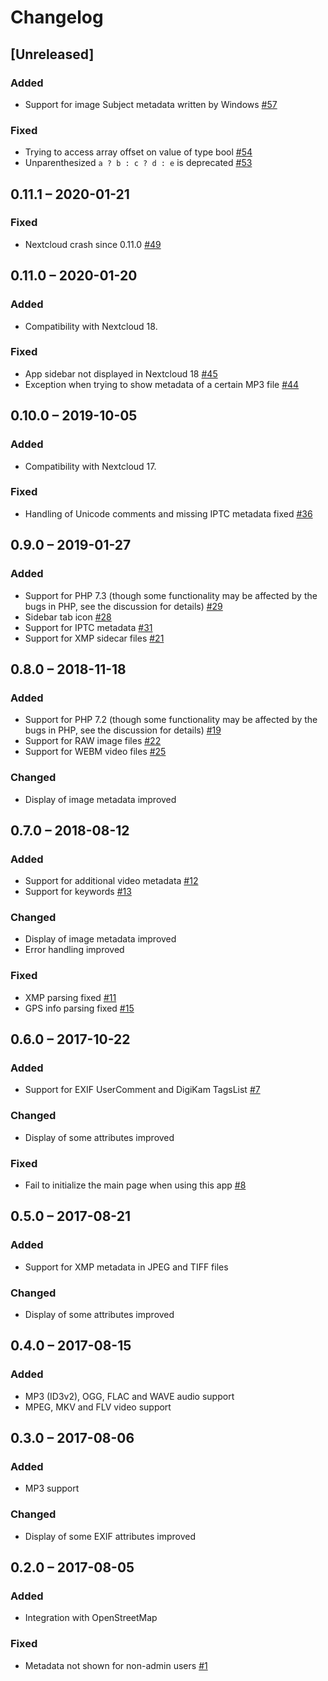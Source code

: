# Changelog

## [Unreleased]
### Added
- Support for image Subject metadata written by Windows
  [#57](https://github.com/gino0631/nextcloud-metadata/issues/57)

### Fixed
- Trying to access array offset on value of type bool
  [#54](https://github.com/gino0631/nextcloud-metadata/issues/54)
- Unparenthesized `a ? b : c ? d : e` is deprecated
  [#53](https://github.com/gino0631/nextcloud-metadata/issues/53)

## 0.11.1 – 2020-01-21
### Fixed
- Nextcloud crash since 0.11.0
  [#49](https://github.com/gino0631/nextcloud-metadata/issues/49)

## 0.11.0 – 2020-01-20
### Added
- Compatibility with Nextcloud 18.

### Fixed
- App sidebar not displayed in Nextcloud 18
  [#45](https://github.com/gino0631/nextcloud-metadata/issues/45)
- Exception when trying to show metadata of a certain MP3 file
  [#44](https://github.com/gino0631/nextcloud-metadata/issues/44)

## 0.10.0 – 2019-10-05
### Added
- Compatibility with Nextcloud 17.

### Fixed
- Handling of Unicode comments and missing IPTC metadata fixed
  [#36](https://github.com/gino0631/nextcloud-metadata/issues/36)

## 0.9.0 – 2019-01-27
### Added
- Support for PHP 7.3 (though some functionality may be affected
  by the bugs in PHP, see the discussion for details)
  [#29](https://github.com/gino0631/nextcloud-metadata/issues/29)
- Sidebar tab icon
  [#28](https://github.com/gino0631/nextcloud-metadata/issues/28)
- Support for IPTC metadata
  [#31](https://github.com/gino0631/nextcloud-metadata/issues/31)
- Support for XMP sidecar files
  [#21](https://github.com/gino0631/nextcloud-metadata/issues/21)

## 0.8.0 – 2018-11-18
### Added
- Support for PHP 7.2 (though some functionality may be affected
  by the bugs in PHP, see the discussion for details)
  [#19](https://github.com/gino0631/nextcloud-metadata/issues/19)
- Support for RAW image files
  [#22](https://github.com/gino0631/nextcloud-metadata/pull/22)
- Support for WEBM video files
  [#25](https://github.com/gino0631/nextcloud-metadata/pull/25)

### Changed
- Display of image metadata improved

## 0.7.0 – 2018-08-12
### Added
- Support for additional video metadata
  [#12](https://github.com/gino0631/nextcloud-metadata/issues/12)
- Support for keywords
  [#13](https://github.com/gino0631/nextcloud-metadata/issues/13)

### Changed
- Display of image metadata improved
- Error handling improved

### Fixed
- XMP parsing fixed
  [#11](https://github.com/gino0631/nextcloud-metadata/issues/11)
- GPS info parsing fixed
  [#15](https://github.com/gino0631/nextcloud-metadata/issues/15)

## 0.6.0 – 2017-10-22
### Added
- Support for EXIF UserComment and DigiKam TagsList
  [#7](https://github.com/gino0631/nextcloud-metadata/issues/7)

### Changed
- Display of some attributes improved
 
### Fixed
- Fail to initialize the main page when using this app
  [#8](https://github.com/gino0631/nextcloud-metadata/issues/8)

## 0.5.0 – 2017-08-21
### Added
- Support for XMP metadata in JPEG and TIFF files

### Changed
- Display of some attributes improved

## 0.4.0 – 2017-08-15
### Added
- MP3 (ID3v2), OGG, FLAC and WAVE audio support
- MPEG, MKV and FLV video support

## 0.3.0 – 2017-08-06
### Added
- MP3 support

### Changed
- Display of some EXIF attributes improved

## 0.2.0 – 2017-08-05
### Added
- Integration with OpenStreetMap

### Fixed
- Metadata not shown for non-admin users
  [#1](https://github.com/gino0631/nextcloud-metadata/issues/1)
